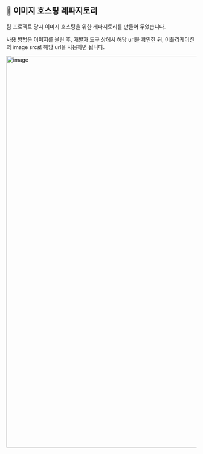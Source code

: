 ## 🦄 이미지 호스팅 레파지토리

팀 프로젝트 당시 이미지 호스팅을 위한 레파지토리를 만들어 두었습니다.

사용 방법은 이미지를 올린 후, 개발자 도구 상에서 해당 url을 확인한 뒤, 어플리케이션의 image src로 해당 url을 사용하면 됩니다.

<img width="1037" alt="image" src="https://github.com/chltjdrhd777/image-hosting/assets/58500558/609ebe27-8796-4164-82d5-b163b6debb03">
